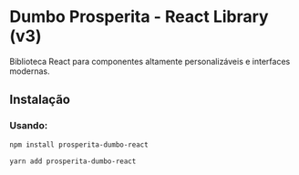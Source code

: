 # Dumbo Prosperita - React Library (v3)

Biblioteca React para componentes altamente personalizáveis e interfaces modernas.

## Instalação

### Usando:

```bash
npm install prosperita-dumbo-react
```
```bash
yarn add prosperita-dumbo-react
```
